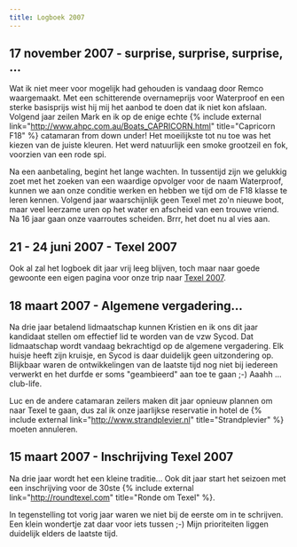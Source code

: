 ```yaml
---
title: Logboek 2007
---
```


## 17 november 2007 - surprise, surprise, surprise, ...

Wat ik niet meer voor mogelijk had gehouden is vandaag door Remco waargemaakt. Met een schitterende overnameprijs voor Waterproof en een sterke basisprijs wist hij mij het aanbod te doen dat ik niet kon afslaan. Volgend jaar zeilen Mark en ik op de enige echte {% include external link="http://www.ahpc.com.au/Boats_CAPRICORN.html" title="Capricorn F18" %} catamaran from down under! Het moeilijkste tot nu toe was het kiezen van de juiste kleuren. Het werd natuurlijk een smoke grootzeil en fok, voorzien van een rode spi.

Na een aanbetaling, begint het lange wachten. In tussentijd zijn we gelukkig zoet met het zoeken van een waardige opvolger voor de naam Waterproof, kunnen we aan onze conditie werken en hebben we tijd om de F18 klasse te leren kennen. Volgend jaar waarschijnlijk geen Texel met zo'n nieuwe boot, maar veel leerzame uren op het water en afscheid van een trouwe vriend. Na 16 jaar gaan onze vaarroutes scheiden. Brrr, het doet nu al vies aan.

## 21 - 24 juni 2007 - Texel 2007

Ook al zal het logboek dit jaar vrij leeg blijven, toch maar naar goede gewoonte een eigen pagina voor onze trip naar [Texel 2007](Texel_2007.html).

## 18 maart 2007 - Algemene vergadering...

Na drie jaar betalend lidmaatschap kunnen Kristien en ik ons dit jaar kandidaat stellen om effectief lid te worden van de vzw Sycod. Dat lidmaatschap wordt vandaag bekrachtigd op de algemene vergadering. Elk huisje heeft zijn kruisje, en Sycod is daar duidelijk geen uitzondering op. Blijkbaar waren de ontwikkelingen van de laatste tijd nog niet bij iedereen verwerkt en het durfde er soms "geambieerd" aan toe te gaan ;-) Aaahh ... club-life.

Luc en de andere catamaran zeilers maken dit jaar opnieuw plannen om naar Texel te gaan, dus zal ik onze jaarlijkse reservatie in hotel de {% include external link="http://www.strandplevier.nl" title="Strandplevier" %} moeten annuleren.

## 15 maart 2007 - Inschrijving Texel 2007

Na drie jaar wordt het een kleine traditie... Ook dit jaar start het seizoen met een inschrijving voor de 30ste {% include external link="http://roundtexel.com" title="Ronde om Texel" %}.

In tegenstelling tot vorig jaar waren we niet bij de eerste om in te schrijven. Een klein wondertje zat daar voor iets tussen ;-) Mijn prioriteiten liggen duidelijk elders de laatste tijd.
